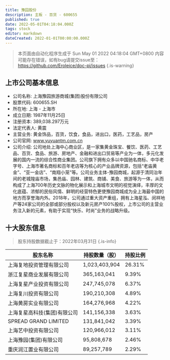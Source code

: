 ```yaml
---
title: 豫园股份
description: 主板 - 百货 - 600655
published: true
date: 2022-05-01T04:18:04.000Z
tags: stock
editor: markdown
dateCreated: 2022-01-01T00:00:00.000Z
---
```


> 本页面由自动化程序生成于 Sun May 01 2022 04:18:04 GMT+0800
> 内容可能存在错误，如有bug请提交issue至：https://github.com/Eroleice/doc-pi/issues
{.is-warning}

## 上市公司基本信息
- 公司名称: 上海豫园旅游商城(集团)股份有限公司
- 股票代码: 600655.SH
- 所在地: 上海 - 上海市
- 成立日期: 1987年11月25日
- 注册资本: 389,038.297万元
- 法定代表人: 黄震
- 主营业务: 黄金饰品，百货，饮食，食品，进出口，医药，工艺品，房产
- 公司官网: www.yuyuantm.com.cn
- 公司介绍: 公司地处上海中心商业区，是一家集黄金珠宝、餐饮、医药、工艺品、百货、食品、旅游、房地产、金融和进出口贸易等产业为一体，多元化发展的国内一流的综合性商业集团。公司旗下拥有众多以中国驰名商标、中华老字号、上海市著名商标和百年老店等为核心的产业品牌资源，包括“老庙黄金”、“亚一金店”、“南翔小笼”等。公司业务主体-豫园商城，起源于清同治年间的老城隍庙市场，集邑庙、园林、建筑、商铺、美食、旅游等为一体，从而构成了上海700年历史文脉的物化展示和上海城市文明的视觉演绎，丰厚的文化底蕴、浓郁的民俗风情、鲜明的经营特色更使豫园商城成为全上海最中国的地方而享誉海内外。2018年，公司通过重大资产重组，拥有上海星泓、闵祥地产等24家公司的全部或部分股权以及新元房产100%股权，上市公司的主营业务注入新的元素，有助于实现“快乐、时尚”业务的战略升级。


## 十大股东信息
> 股东持股数据截止于：2022年03月31日
{.is-info}

| 股东名称 | 持股数量（股） | 持股比例 |
| --- | --- | --- |
| 上海复地投资管理有限公司 | 1,023,403,904 | 26.31% |
| 浙江复星商业发展有限公司 | 365,163,041 | 9.39% |
| 上海复星产业投资有限公司 | 247,745,078 | 6.37% |
| 上海复川投资有限公司 | 190,210,308 | 4.89% |
| 上海黄房实业有限公司 | 164,276,968 | 4.22% |
| 上海复星高科技(集团)有限公司 | 141,156,338 | 3.63% |
| SPREAD GRAND LIMITED | 131,841,042 | 3.39% |
| 上海艺中投资有限公司 | 120,966,012 | 3.11% |
| 上海豫园(集团)有限公司 | 95,808,678 | 2.46% |
| 重庆润江置业有限公司 | 89,257,789 | 2.29% |




